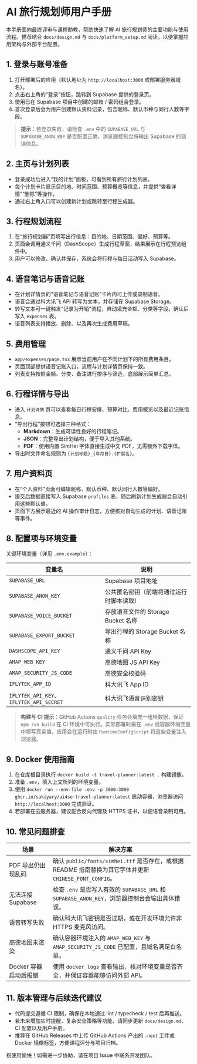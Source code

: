 # AI 旅行规划师用户手册

本手册面向最终评审与课程助教，帮助快速了解 AI 旅行规划师的主要功能与使用流程。推荐结合 `docs/design.md` 与 `docs/platform_setup.md` 阅读，以便掌握应用架构与外部平台配置。

## 1. 登录与账号准备

1. 打开部署后的应用（默认地址为 `http://localhost:3000` 或部署服务器域名）。
2. 点击右上角的“登录”按钮，跳转到 Supabase 提供的登录页。
3. 使用已在 Supabase 项目中创建的邮箱 / 密码组合登录。
4. 首次登录后会为用户创建默认资料记录，包含昵称、默认币种与同行人数等字段。

> **提示**：若登录失败，请检查 `.env` 中的 `SUPABASE_URL` 与 `SUPABASE_ANON_KEY` 是否配置正确，浏览器控制台将输出 Supabase 的错误信息。

## 2. 主页与计划列表

- 登录成功后进入“我的计划”面板，可看到所有旅行计划列表。
- 每个计划卡片显示目的地、时间范围、预算概览等信息，并提供“查看详情”“删除”等操作。
- 通过右上角入口可以创建新计划或跳转至行程生成器。

## 3. 行程规划流程

1. 在“旅行规划器”页填写出行信息：目的地、日期范围、偏好、预算等。
2. 页面会调用通义千问（DashScope）生成行程草案，结果展示在行程预览组件中。
3. 用户可以修改、确认并保存，系统会将行程与每日活动写入 Supabase。

## 4. 语音笔记与语音记账

- 在计划详情页的“语音笔记与语音记账”卡片内可上传或录制语音。
- 语音会通过科大讯飞 API 转写为文本，并存储在 Supabase Storage。
- 转写文本可一键触发“记录为开销”流程，自动填充金额、分类等字段，确认后写入 `expenses` 表。
- 语音列表支持播放、删除、以及再次生成费用草稿。

## 5. 费用管理

- `app/expenses/page.tsx` 展示当前用户在不同计划下的所有费用条目。
- 页面顶部提供语音记账入口，流程与计划详情页保持一致。
- 列表支持按照金额、分类、备注进行排序与筛选，底部展示简单汇总。

## 6. 行程详情与导出

- 进入 `计划详情` 页可以查看每日行程安排、预算对比、费用概览以及最近记账信息。
- “导出行程”按钮可选择三种格式：
  - **Markdown**：生成可读性良好的行程笔记。
  - **JSON**：完整导出计划结构，便于导入其他系统。
  - **PDF**：使用内置 SimHei 字体直接生成中文 PDF，无需额外下载字体。
- 导出时文件命名规则为 `{计划标题}_{年月日}.{扩展名}`。

## 7. 用户资料页

- 在“个人资料”页面可编辑昵称、默认币种、默认同行人数等偏好。
- 提交后数据直接写入 Supabase `profiles` 表，随后刷新计划生成器会自动引用这些默认值。
- 页面下方展示最近的 AI 操作审计日志，方便核对自动生成的计划、语音记账等事件。

## 8. 配置项与环境变量

关键环境变量（详见 `.env.example`）：

| 变量名 | 说明 |
| --- | --- |
| `SUPABASE_URL` | Supabase 项目地址 |
| `SUPABASE_ANON_KEY` | 公共匿名密钥（前端将通过运行时脚本读取） |
| `SUPABASE_VOICE_BUCKET` | 存放语音文件的 Storage Bucket 名称 |
| `SUPABASE_EXPORT_BUCKET` | 导出行程的 Storage Bucket 名称 |
| `DASHSCOPE_API_KEY` | 通义千问 API Key |
| `AMAP_WEB_KEY` | 高德地图 JS API Key |
| `AMAP_SECURITY_JS_CODE` | 高德安全校验码 |
| `IFLYTEK_APP_ID` | 科大讯飞 App ID |
| `IFLYTEK_API_KEY`、`IFLYTEK_API_SECRET` | 科大讯飞语音识别密钥 |

> **构建与 CI 提示**：GitHub Actions `quality` 任务会填充一组哑数据，保证 `npm run build` 在 CI 环境中可执行。实际部署时需在 `.env` 或容器环境变量中填写真实值，应用会在运行时由 `RuntimeConfigScript` 将这些变量注入浏览器。

## 9. Docker 使用指南

1. 在仓库根目录执行 `docker build -t travel-planner:latest .` 构建镜像。
2. 准备 `.env`，填入上文所列的环境变量。
3. 使用 `docker run --env-file .env -p 3000:3000 ghcr.io/sakiyary/ai4se-travel-planner:latest` 启动容器，浏览器访问 `http://localhost:3000` 完成验证。
4. 若部署在云服务器，建议配合反向代理及 HTTPS 证书，以便语音录制可用。

## 10. 常见问题排查

| 场景 | 解决方案 |
| --- | --- |
| PDF 导出仍出现乱码 | 确认 `public/fonts/simhei.ttf` 是否存在，或根据 README 指南替换为其它字体并更新 `CHINESE_FONT_CONFIG`。 |
| 无法连接 Supabase | 检查 `.env` 是否写入有效的 `SUPABASE_URL` 和 `SUPABASE_ANON_KEY`，浏览器控制台会输出具体错误。 |
| 语音转写失败 | 确认科大讯飞密钥是否过期，或在开发环境允许非 HTTPS 麦克风访问。 |
| 高德地图未渲染 | 确认容器环境注入的 `AMAP_WEB_KEY` 与 `AMAP_SECURITY_JS_CODE` 已配置，且域名满足白名单。 |
| Docker 容器启动后报错 | 使用 `docker logs` 查看输出，核对环境变量是否齐全，并保证容器能够访问外部 API。 |

## 11. 版本管理与后续迭代建议

- 代码提交遵循 CI 限制，确保在本地通过 lint / typecheck / test 后再推送。
- 若未来增加实时提醒、复杂安全策略等功能，请同步更新 `docs/design.md`、CI 配置以及用户手册。
- 推荐在 GitHub Releases 中上传 GitHub Actions 产出的 `.next` 工件或 Docker 镜像标签，方便课程评分与项目归档。

祝使用愉快！如需进一步协助，请在项目 Issue 中联系开发团队。
